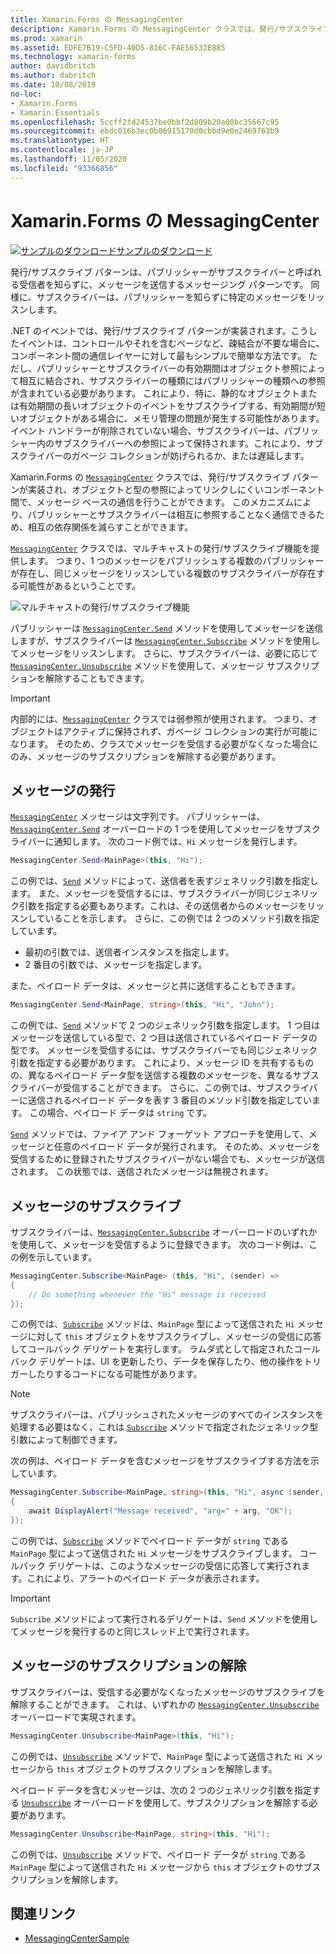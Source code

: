 ```yaml
---
title: Xamarin.Forms の MessagingCenter
description: Xamarin.Forms の MessagingCenter クラスでは、発行/サブスクライブ パターンが実装され、オブジェクトと型の参照によってリンクしにくいコンポーネント間で、メッセージ ベースの通信を行うことができます。
ms.prod: xamarin
ms.assetid: EDFE7B19-C5FD-40D5-816C-FAE56532E885
ms.technology: xamarin-forms
author: davidbritch
ms.author: dabritch
ms.date: 10/08/2019
no-loc:
- Xamarin.Forms
- Xamarin.Essentials
ms.openlocfilehash: 5ccff2fd24537be0bbf2d809b20a00bc35667c95
ms.sourcegitcommit: ebdc016b3ec0b06915170d0cbbd9e0e2469763b9
ms.translationtype: HT
ms.contentlocale: ja-JP
ms.lasthandoff: 11/05/2020
ms.locfileid: "93366856"
---
```

# <a name="xamarinforms-messagingcenter"></a>Xamarin.Forms の MessagingCenter

[![サンプルのダウンロード](~/media/shared/download.png)サンプルのダウンロード](/samples/xamarin/xamarin-forms-samples/usingmessagingcenter)

発行/サブスクライブ パターンは、パブリッシャーがサブスクライバーと呼ばれる受信者を知らずに、メッセージを送信するメッセージング パターンです。 同様に、サブスクライバーは、パブリッシャーを知らずに特定のメッセージをリッスンします。

.NET のイベントでは、発行/サブスクライブ パターンが実装されます。こうしたイベントは、コントロールやそれを含むページなど、疎結合が不要な場合に、コンポーネント間の通信レイヤーに対して最もシンプルで簡単な方法です。 ただし、パブリッシャーとサブスクライバーの有効期間はオブジェクト参照によって相互に結合され、サブスクライバーの種類にはパブリッシャーの種類への参照が含まれている必要があります。 これにより、特に、静的なオブジェクトまたは有効期間の長いオブジェクトのイベントをサブスクライブする、有効期間が短いオブジェクトがある場合に、メモリ管理の問題が発生する可能性があります。 イベント ハンドラーが削除されていない場合、サブスクライバーは、パブリッシャー内のサブスクライバーへの参照によって保持されます。これにより、サブスクライバーのガベージ コレクションが妨げられるか、または遅延します。

Xamarin.Forms の [`MessagingCenter`](xref:Xamarin.Forms.MessagingCenter) クラスでは、発行/サブスクライブ パターンが実装され、オブジェクトと型の参照によってリンクしにくいコンポーネント間で、メッセージ ベースの通信を行うことができます。 このメカニズムにより、パブリッシャーとサブスクライバーは相互に参照することなく通信できるため、相互の依存関係を減らすことができます。

[`MessagingCenter`](xref:Xamarin.Forms.MessagingCenter) クラスでは、マルチキャストの発行/サブスクライブ機能を提供します。 つまり、1 つのメッセージをパブリッシュする複数のパブリッシャーが存在し、同じメッセージをリッスンしている複数のサブスクライバーが存在する可能性があるということです。

![マルチキャストの発行/サブスクライブ機能](messaging-center-images/messaging-center.png)

パブリッシャーは [`MessagingCenter.Send`](xref:Xamarin.Forms.MessagingCenter.Send*) メソッドを使用してメッセージを送信しますが、サブスクライバーは [`MessagingCenter.Subscribe`](xref:Xamarin.Forms.MessagingCenter.Subscribe*) メソッドを使用してメッセージをリッスンします。 さらに、サブスクライバーは、必要に応じて [`MessagingCenter.Unsubscribe`](xref:Xamarin.Forms.MessagingCenter.Unsubscribe*) メソッドを使用して、メッセージ サブスクリプションを解除することもできます。

> [!IMPORTANT]
> 内部的には、[`MessagingCenter`](xref:Xamarin.Forms.MessagingCenter) クラスでは弱参照が使用されます。 つまり、オブジェクトはアクティブに保持されず、ガベージ コレクションの実行が可能になります。 そのため、クラスでメッセージを受信する必要がなくなった場合にのみ、メッセージのサブスクリプションを解除する必要があります。

## <a name="publish-a-message"></a>メッセージの発行

[`MessagingCenter`](xref:Xamarin.Forms.MessagingCenter) メッセージは文字列です。 パブリッシャーは、[`MessagingCenter.Send`](xref:Xamarin.Forms.MessagingCenter.Send*) オーバーロードの 1 つを使用してメッセージをサブスクライバーに通知します。 次のコード例では、`Hi` メッセージを発行します。

```csharp
MessagingCenter.Send<MainPage>(this, "Hi");
```

この例では、[`Send`](xref:Xamarin.Forms.MessagingCenter.Send*) メソッドによって、送信者を表すジェネリック引数を指定します。 また、メッセージを受信するには、サブスクライバーが同じジェネリック引数を指定する必要もあります。これは、その送信者からのメッセージをリッスンしていることを示します。 さらに、この例では 2 つのメソッド引数を指定しています。

- 最初の引数では、送信者インスタンスを指定します。
- 2 番目の引数では、メッセージを指定します。

また、ペイロード データは、メッセージと共に送信することもできます。

```csharp
MessagingCenter.Send<MainPage, string>(this, "Hi", "John");
```

この例では、[`Send`](xref:Xamarin.Forms.MessagingCenter.Send*) メソッドで 2 つのジェネリック引数を指定します。 1 つ目はメッセージを送信している型で、2 つ目は送信されているペイロード データの型です。 メッセージを受信するには、サブスクライバーでも同じジェネリック引数を指定する必要があります。 これにより、メッセージ ID を共有するものの、異なるペイロード データ型を送信する複数のメッセージを、異なるサブスクライバーが受信することができます。 さらに、この例では、サブスクライバーに送信されるペイロード データを表す 3 番目のメソッド引数を指定しています。 この場合、ペイロード データは `string` です。

[`Send`](xref:Xamarin.Forms.MessagingCenter.Send*) メソッドでは、ファイア アンド フォーゲット アプローチを使用して、メッセージと任意のペイロード データが発行されます。 そのため、メッセージを受信するために登録されたサブスクライバーがない場合でも、メッセージが送信されます。 この状態では、送信されたメッセージは無視されます。

## <a name="subscribe-to-a-message"></a>メッセージのサブスクライブ

サブスクライバーは、[`MessagingCenter.Subscribe`](xref:Xamarin.Forms.MessagingCenter.Subscribe*) オーバーロードのいずれかを使用して、メッセージを受信するように登録できます。 次のコード例は、この例を示しています。

```csharp
MessagingCenter.Subscribe<MainPage> (this, "Hi", (sender) =>
{
    // Do something whenever the "Hi" message is received
});
```

この例では、[`Subscribe`](xref:Xamarin.Forms.MessagingCenter.Subscribe*) メソッドは、`MainPage` 型によって送信された `Hi` メッセージに対して `this` オブジェクトをサブスクライブし、メッセージの受信に応答してコールバック デリゲートを実行します。 ラムダ式として指定されたコールバック デリゲートは、UI を更新したり、データを保存したり、他の操作をトリガーしたりするコードになる可能性があります。

> [!NOTE]
> サブスクライバーは、パブリッシュされたメッセージのすべてのインスタンスを処理する必要はなく、これは [`Subscribe`](xref:Xamarin.Forms.MessagingCenter.Subscribe*) メソッドで指定されたジェネリック型引数によって制御できます。

次の例は、ペイロード データを含むメッセージをサブスクライブする方法を示しています。

```csharp
MessagingCenter.Subscribe<MainPage, string>(this, "Hi", async (sender, arg) =>
{
    await DisplayAlert("Message received", "arg=" + arg, "OK");
});
```

この例では、[`Subscribe`](xref:Xamarin.Forms.MessagingCenter.Subscribe*) メソッドでペイロード データが `string` である `MainPage` 型によって送信された `Hi` メッセージをサブスクライブします。 コールバック デリゲートは、このようなメッセージの受信に応答して実行されます。これにより、アラートのペイロード データが表示されます。

> [!IMPORTANT]
> `Subscribe` メソッドによって実行されるデリゲートは、`Send` メソッドを使用してメッセージを発行するのと同じスレッド上で実行されます。

## <a name="unsubscribe-from-a-message"></a>メッセージのサブスクリプションの解除

サブスクライバーは、受信する必要がなくなったメッセージのサブスクライブを解除することができます。 これは、いずれかの [`MessagingCenter.Unsubscribe`](xref:Xamarin.Forms.MessagingCenter.Unsubscribe*) オーバーロードで実現されます。

```csharp
MessagingCenter.Unsubscribe<MainPage>(this, "Hi");
```

この例では、[`Unsubscribe`](xref:Xamarin.Forms.MessagingCenter.Unsubscribe*) メソッドで、`MainPage` 型によって送信された `Hi` メッセージから `this` オブジェクトのサブスクリプションを解除します。

ペイロード データを含むメッセージは、次の 2 つのジェネリック引数を指定する [`Unsubscribe`](xref:Xamarin.Forms.MessagingCenter.Unsubscribe*) オーバーロードを使用して、サブスクリプションを解除する必要があります。

```csharp
MessagingCenter.Unsubscribe<MainPage, string>(this, "Hi");
```

この例では、[`Unsubscribe`](xref:Xamarin.Forms.MessagingCenter.Unsubscribe*) メソッドで、ペイロード データが `string` である `MainPage` 型によって送信された `Hi` メッセージから `this` オブジェクトのサブスクリプションを解除します。

## <a name="related-links"></a>関連リンク

- [MessagingCenterSample](/samples/xamarin/xamarin-forms-samples/usingmessagingcenter)